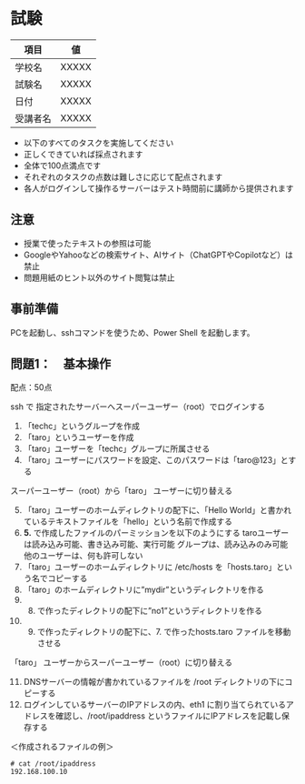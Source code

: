 # 試験


| 項目 | 値 |
|------|------|
| 学校名 | XXXXX |
| 試験名 | XXXXX |
| 日付 | XXXXX |
| 受講者名 | XXXXX |

- 以下のすべてのタスクを実施してください
- 正しくできていれば採点されます
- 全体で100点満点です
- それぞれのタスクの点数は難しさに応じて配点されます
- 各人がログインして操作るサーバーはテスト時間前に講師から提供されます

## 注意
- 授業で使ったテキストの参照は可能
- GoogleやYahooなどの検索サイト、AIサイト（ChatGPTやCopilotなど）は禁止
- 問題用紙のヒント以外のサイト閲覧は禁止

## 事前準備
PCを起動し、sshコマンドを使うため、Power Shell を起動します。

## 問題1：　基本操作

配点：50点

ssh で 指定されたサーバーへスーパーユーザー（root）でログインする

1. 「techc」というグループを作成
2. 「taro」というユーザーを作成
3. 「taro」ユーザーを「techc」グループに所属させる
4. 「taro」ユーザーにパスワードを設定、このパスワードは「taro@123」とする

スーパーユーザー（root）から「taro」 ユーザーに切り替える

5. 「taro」ユーザーのホームディレクトリの配下に、「Hello World」と書かれているテキストファイルを「hello」という名前で作成する
6. **5.** で作成したファイルのパーミッションを以下のようにする
	taroユーザーは読み込み可能、書き込み可能、実行可能
	グループは、読み込みのみ可能
	他のユーザーは、何も許可しない
7. 「taro」ユーザーのホームディレクトリに /etc/hosts を「hosts.taro」という名でコピーする
8. 「taro」のホームディレクトリに”mydir”というディレクトリを作る
9. 8. で作ったディレクトリの配下に”no1”というディレクトリを作る
10. 9. で作ったディレクトリの配下に、7. で作ったhosts.taro ファイルを移動させる

「taro」 ユーザーからスーパーユーザー（root）に切り替える

11. DNSサーバーの情報が書かれているファイルを /root ディレクトリの下にコピーする
12. ログインしているサーバーのIPアドレスの内、eth1 に割り当てられているアドレスを確認し、/root/ipaddress というファイルにIPアドレスを記載し保存する

＜作成されるファイルの例＞ 
```
# cat /root/ipaddress
192.168.100.10
```



